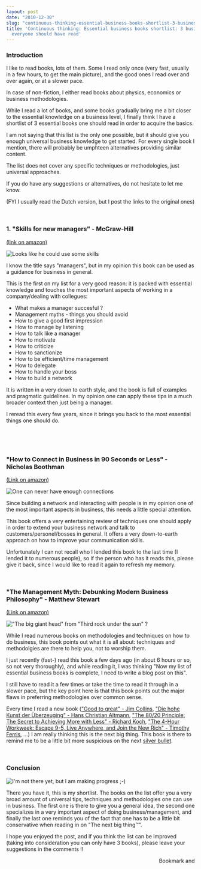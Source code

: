 ```yaml
---
layout: post
date: "2010-12-30"
slug: "continuous-thinking-essential-business-books-shortlist-3-business-books-everyone-should-have-read"
title: 'Continuous thinking: Essential business books shortlist: 3 business books
  everyone should have read'
---
```


<h3>Introduction</h3>
<p>I like to read books, lots of them. Some I read only once (very fast, usually in a few hours, to get the main picture), and the good ones I read over and over again, or at a slower pace.</p>
<p>In case of non-fiction, I either read books about physics, economics or business methodologies.</p>
<p>While I read a lot of books, and some books gradually bring me a bit closer to the essential knowledge on a business level, I finally think I have a shortlist of 3 essential books one should read in order to acquire the basics.</p>
<p>I am not saying that this list is the only one possible, but it should give you enough universal business knowledge to get started. For every single book I mention, there will probably be umphteen alternatives providing similar content.</p>
<p>The list does not cover any specific techniques or methodologies, just universal approaches.</p>
<p>If you do have any suggestions or alternatives, do not hesitate to let me know.</p>
<p>(FYI I usually read the Dutch version, but I post the links to the original ones)</p>
<p>&nbsp;</p>
<h3>1. "Skills for new managers" - McGraw-Hill</h3>
<p><a href="https://www.amazon.com/Skills-New-Managers-Morey-Stettner/dp/0071356185" target="_blank">(link on amazon)</a></p>
<p><img src="/images/archive/corebvba/2010%2f12%2fman_with_Book.jpg" alt="Looks like he could use some skills" /></p>
<p>I know the title says "managers", but in my opinion this book can be used as a guidance for business in general.</p>
<p>This is the first on my list for a very good reason: it is packed with essential knowledge and touches the most important aspects of working in a company/dealing with collegues:</p>
<ul>
<li>What makes a manager succesful ?</li>
<li>Management myths - things you should avoid</li>
<li>How to give a good first impression</li>
<li>How to manage by listening</li>
<li>How to talk like a manager</li>
<li>How to motivate</li>
<li>How to criticize</li>
<li>How to sanctionize</li>
<li>How to be efficient/time management</li>
<li>How to delegate</li>
<li>How to handle your boss</li>
<li>How to build a network</li>
</ul>
<p>It is written in a very down to earth style, and the book is full of examples and pragmatic guidelines. In my opinion one can apply these tips in a much broader context then just being a manager.</p>
<p>I reread this every few years, since it brings you back to the most essential things one should do.</p>
<p>&nbsp;</p>
<p>&nbsp;</p>
<h3>"How to Connect in Business in 90 Seconds or Less" - Nicholas Boothman</h3>
<p><a href="https://www.amazon.com/How-Connect-Business-Seconds-Less/dp/0761125957/ref=sr_1_1?s=books&amp;ie=UTF8&amp;qid=1293709920&amp;sr=1-1" target="_blank">(Link on amazon)</a></p>
<p><img src="/images/archive/corebvba/2010%2f12%2fconnect.jpg" alt="One can never have enough connections" /></p>
<p>Since building a network and interacting with people is in my opinion one of the most important aspects in business, this needs a little special attention.</p>
<p>This book offers a very entertaining review of techniques one should apply in order to extend your business network and talk to customers/personel/bosses in general. It offers a very down-to-earth approach on how to improve your communication skills.</p>
<p>Unfortunately I can not recall who I lended this book to the last time (I lended it to numerous people), so if the person who has it reads this, please give it back, since I would like to read it again to refresh my memory.</p>
<p>&nbsp;</p>
<h3>"The Management Myth: Debunking Modern Business Philosophy" - Matthew Stewart</h3>
<p><a href="https://www.amazon.com/Management-Myth-Debunking-Business-Philosophy/dp/0393338525/ref=sr_1_1?ie=UTF8&amp;s=books&amp;qid=1293710453&amp;sr=1-1" target="_blank">(Link on amazon)</a></p>
<p><img src="/images/archive/corebvba/2010%2f12%2fmyth.jpg" alt="&quot;The big giant head&quot; from &quot;Third rock under the sun&quot; ?" /></p>
<p>While I read numerous books on methodologies and techniques on how to do business, this book points out what it is all about: techniques and methodolgies are there to help you, not to worship them.</p>
<p>I just recently (fast-) read this book a few days ago (in about 6 hours or so, so not very thoroughly), and while reading it, I was thinking "Now my list of essential business books is complete, I need to write a blog post on this".</p>
<p>I still have to read it a few times or take the time to read it through in a slower pace, but the key point here is that this book points out the major flaws in preferring methodologies over common sense.</p>
<p>Every time I read a new book (<a href="https://www.amazon.com/Good-Great-Companies-Leap-Others/dp/0066620996/ref=sr_1_1?s=books&amp;ie=UTF8&amp;qid=1293711209&amp;sr=1-1" target="_blank">"Good to great" - Jim Collins</a>, <a href="https://www.amazon.com/hohe-Kunst-%C3%9Cberzeugung-Christian-Altmann/dp/347881216X/ref=sr_1_11?s=books&amp;ie=UTF8&amp;qid=1293711268&amp;sr=1-11" target="_blank">"Die hohe Kunst der &Uuml;berzeuging" - Hans Christian Altmann</a>, <a href="https://www.amazon.com/80-20-Principle-Secret-Achieving/dp/0385491743/ref=sr_1_1?s=books&amp;ie=UTF8&amp;qid=1293711338&amp;sr=1-1" target="_blank">"The 80/20 Principle: The Secret to Achieving More with Less" - Richard Koch</a>, <a href="https://www.amazon.com/4-Hour-Workweek-Escape-Live-Anywhere/dp/0307353133/ref=sr_1_2?s=books&amp;ie=UTF8&amp;qid=1293711369&amp;sr=1-2" target="_blank">"The 4-Hour Workweek: Escape 9-5, Live Anywhere, and Join the New Rich" - Timothy Ferris</a>, ...) I am really thinking this is the next big thing. This book is there to remind me to be a little bit more suspicious on the next <a href="https://en.wikipedia.org/wiki/Silver_bullet" target="_blank">silver bullet</a>.</p>
<p>&nbsp;</p>
<h3>Conclusion</h3>
<p><img src="/images/archive/corebvba/2010%2f12%2fwin.jpg" alt="I'm not there yet, but I am making progress ;-)" /></p>
<p>There you have it, this is my shortlist. The books on the list offer you a very broad amount of universal tips, techniques and methodologies one can use in business. The first one is there to give you a general idea, the second one specializes in a very important aspect of doing business/management, and finally the last one reminds you of the fact that one has to be a little bit conservative when reading in on "The next big thing&trade;".</p>
<p>I hope you enjoyed the post, and if you think the list can be improved (taking into consideration you can only have 3 books), please leave your suggestions in the comments !!</p><div style="text-align:right"><a class="addthis_button" href="https://www.addthis.com/bookmark.php?v=250&amp;pub=xa-4aec37702e3161d4"><img src="https://s7.addthis.com/static/btn/v2/lg-share-en.gif" width="125" height="16" alt="Bookmark and Share" style="border:0"/></a><script type="text/javascript" src="https://s7.addthis.com/js/250/addthis_widget.js#pub=xa-4aec37702e3161d4"></script></div>
